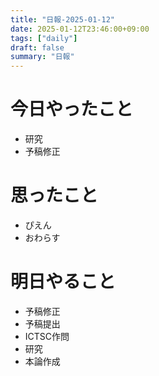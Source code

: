 ```yaml
---
title: "日報-2025-01-12"
date: 2025-01-12T23:46:00+09:00
tags: ["daily"]
draft: false
summary: "日報"
---
```


# 今日やったこと
- 研究
- 予稿修正

# 思ったこと
- ぴえん
- おわらす

# 明日やること
- 予稿修正
- 予稿提出
- ICTSC作問
- 研究
- 本論作成